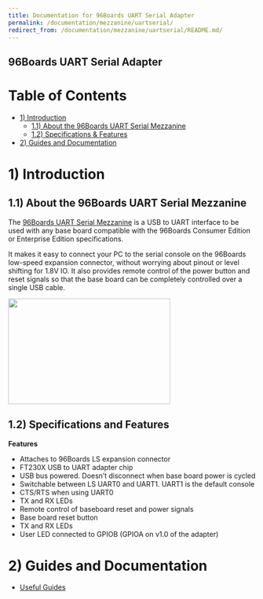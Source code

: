 ```yaml
---
title: Documentation for 96Boards UART Serial Adapter
permalink: /documentation/mezzanine/uartserial/
redirect_from: /documentation/mezzanine/uartserial/README.md/
---
```

## 96Boards UART Serial Adapter

# Table of Contents
- [1) Introduction](#1-introduction)
  - [1.1) About the 96Boards UART Serial Mezzanine](#11-about-the-96boards-uart-serial-mezzanine)
  - [1.2) Specifications & Features](#12-specifications-and-features)
- [2) Guides and Documentation](#2-guides-and-documentation)

# 1) Introduction
## 1.1) About the 96Boards UART Serial Mezzanine

The [96Boards UART Serial Mezzanine](https://www.96boards.org/product/uartserial/) is a USB to UART interface to be used with any base board compatible with the 96Boards Consumer Edition or Enterprise Edition specifications.

It makes it easy to connect your PC to the serial console on the 96Boards low-speed expansion connector, without worrying about pinout or level shifting for 1.8V IO. It also provides remote control of the power button and reset signals so that the base board can be completely controlled over a single USB cable.


<img src="https://www.96boards.org/product/mezzanine/uartserial/images/96boards-uarts-seed4-crop.jpg?raw=true" data-canonical-src="https://www.96boards.org/product/mezzanine/uartserial/images/96boards-uarts-seed4-crop.jpg?raw=true" width="330" height="215" />

## 1.2) Specifications and Features

**Features**
 - Attaches to 96Boards LS expansion connector
 - FT230X USB to UART adapter chip
 - USB bus powered. Doesn’t disconnect when base board power is cycled
 - Switchable between LS UART0 and UART1. UART1 is the default console
 - CTS/RTS when using UART0
 - TX and RX LEDs
 - Remote control of baseboard reset and power signals
 - Base board reset button
 - TX and RX LEDs
 - User LED connected to GPIOB (GPIOA on v1.0 of the adapter)

# 2) Guides and Documentation
  - [Useful Guides](guides/)
